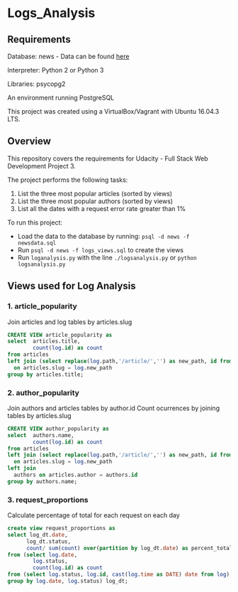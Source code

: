 # Logs_Analysis

## Requirements
Database: news - Data can be found [here](https://d17h27t6h515a5.cloudfront.net/topher/2016/August/57b5f748_newsdata/newsdata.zip)

Interpreter: Python 2 or Python 3

Libraries: psycopg2

An environment running PostgreSQL

This project was created using a VirtualBox/Vagrant with Ubuntu 16.04.3 LTS.

## Overview
This repository covers the requirements for Udacity - Full Stack Web Development Project 3.

The project performs the following tasks:
1. List the three most popular articles (sorted by views)
2. List the three most popular authors (sorted by views)
3. List all the dates with a request error rate greater than 1%

To run this project:
- Load the data to the database by running: `psql -d news -f newsdata.sql`
- Run `psql -d news -f logs_views.sql` to create the views
- Run `loganalysis.py` with the line `./logsanalysis.py` or `python logsanalysis.py`

## Views used for Log Analysis

### 1. article_popularity
Join articles and log tables by articles.slug
```sql
CREATE VIEW article_popularity as
select  articles.title,
        count(log.id) as count
from articles
left join (select replace(log.path,'/article/','') as new_path, id from log) log
  on articles.slug = log.new_path
group by articles.title;
```

### 2. author_popularity
Join authors and articles tables by author.id
Count ocurrences by joining tables by articles.slug
```sql
CREATE VIEW author_popularity as
select  authors.name,
        count(log.id) as count
from articles
left join (select replace(log.path,'/article/','') as new_path, id from log) log
  on articles.slug = log.new_path
left join
  authors on articles.author = authors.id
group by authors.name;
```
### 3. request_proportions
Calculate percentage of total for each request on each day
```sql
create view request_proportions as
select log_dt.date,
      log_dt.status,
      count/ sum(count) over(partition by log_dt.date) as percent_total
from (select log.date,
        log.status,
        count(log.id) as count
from (select log.status, log.id, cast(log.time as DATE) date from log) log
group by log.date, log.status) log_dt;
```
